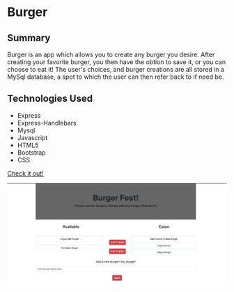 # Burger

## Summary

Burger is an app which allows you to create any burger you desire. After creating your favorite burger, you then have the obtion to save it, or you can choose to eat it! The user's choices, and burger creations are all stored in a MySql database, a spot to which the user can then refer back to if need be. 


## Technologies Used

 * Express
 * Express-Handlebars
 * Mysql
 * Javascript
 * HTML5
 * Bootstrap 
 * CSS

[Check it out!](https://still-escarpment-18133.herokuapp.com/burger)

![GitHub Logo](/images/burger.png)
